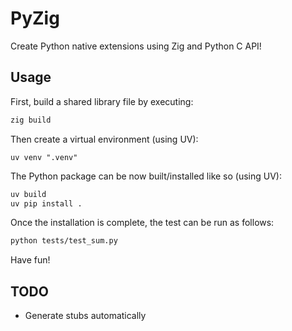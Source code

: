 # PyZig

Create Python native extensions using Zig and Python C API!

## Usage

First, build a shared library file by executing:
```sh
zig build
```
Then create a virtual environment (using UV):
```
uv venv ".venv"
````
The Python package can be now built/installed like so (using UV):
```sh
uv build
uv pip install .
```
Once the installation is complete, the test can be run as follows:
```sh
python tests/test_sum.py
```
Have fun!

## TODO

* Generate stubs automatically
